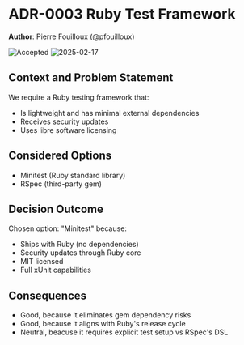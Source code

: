 # **ADR-0003** Ruby Test Framework

**Author**: Pierre Fouilloux (@pfouilloux)

![Accepted](https://img.shields.io/badge/status-accepted-brightgreen) ![2025-02-17](https://img.shields.io/badge/Date-17_Feb_2025-lightblue)

## Context and Problem Statement

We require a Ruby testing framework that:

* Is lightweight and has minimal external dependencies
* Receives security updates
* Uses libre software licensing

## Considered Options

* Minitest (Ruby standard library)
* RSpec (third-party gem)

## Decision Outcome

Chosen option: "Minitest" because:

* Ships with Ruby (no dependencies)
* Security updates through Ruby core
* MIT licensed
* Full xUnit capabilities

## Consequences

* Good, because it eliminates gem dependency risks
* Good, because it aligns with Ruby's release cycle
* Neutral, beacuse it requires explicit test setup vs RSpec's DSL
